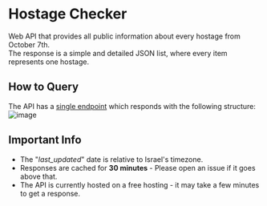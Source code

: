 # Hostage Checker
Web API that provides all public information about every hostage from October 7th.\
The response is a simple and detailed JSON list, where every item represents one hostage.

## How to Query
The API has a [single endpoint](https://hostage-checker.onrender.com/hostages) which responds with the following structure: \
![image](https://github.com/user-attachments/assets/c3bbf197-4b44-4f70-ae59-c9b270281415)

## Important Info
- The "*last_updated*" date is relative to Israel's timezone.
- Responses  are cached for **30 minutes** - Please open an issue if it goes above that.
- The API is currently hosted on a free hosting - it may take a few minutes to get a response.
